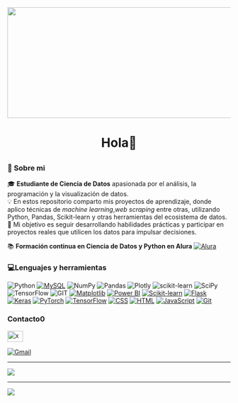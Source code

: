 
 <img align= "center" width="1000" height="250" src="https://raw.githubusercontent.com/arsentieva/arsentieva/main/code.gif">

 <h1 align="center">Hola👋</h1>

 <h2 align="center"></h2>

 <h3 align="left">💫 Sobre mi</h3>

🎓 **Estudiante de Ciencia de Datos** apasionada por el análisis, la programación y la visualización de datos.  
💡 En estos repositorio comparto mis proyectos de aprendizaje, donde aplico técnicas de *machine learning*,*web scraping* entre otras, utilizando Python, Pandas, Scikit-learn y otras herramientas del ecosistema de datos.  
🚀 Mi objetivo es seguir desarrollando habilidades prácticas y participar en proyectos reales que utilicen los datos para impulsar decisiones.  

📚 **Formación continua en Ciencia de Datos y Python en Alura** 
[![Alura](https://custom-icon-badges.demolab.com/badge/Alura-001332?logo=alura-white&logoColor=fff)](https://www.alura.com.br/) 

<h3 align="left">💻Lenguajes y herramientas</h3>

![Python](https://img.shields.io/badge/python-3670A0?style=plastic&logo=python&logoColor=ffdd54)
[![MySQL](https://img.shields.io/badge/MySQL-4479A1?logo=mysql&logoColor=fff)](#)
![NumPy](https://img.shields.io/badge/numpy-%23013243.svg?style=plastic&logo=numpy&logoColor=white) 
![Pandas](https://img.shields.io/badge/pandas-%23150458.svg?style=plastic&logo=pandas&logoColor=white) 
![Plotly](https://img.shields.io/badge/Plotly-%233F4F75.svg?style=plastic&logo=plotly&logoColor=white) 
![scikit-learn](https://img.shields.io/badge/scikit--learn-%23F7931E.svg?style=plastic&logo=scikit-learn&logoColor=white) 
![SciPy](https://img.shields.io/badge/SciPy-%230C55A5.svg?style=plastic&logo=scipy&logoColor=%white) 
![TensorFlow](https://img.shields.io/badge/TensorFlow-%23FF6F00.svg?style=plastic&logo=TensorFlow&logoColor=white) 
![GIT](https://img.shields.io/badge/Git-fc6d26?style=plastic&logo=git&logoColor=white)
[![Matplotlib](https://custom-icon-badges.demolab.com/badge/Matplotlib-71D291?logo=matplotlib&logoColor=fff)](#)
[![Power BI](https://custom-icon-badges.demolab.com/badge/Power%20BI-F1C912?logo=power-bi&logoColor=fff)](#)
[![Scikit-learn](https://img.shields.io/badge/-scikit--learn-%23F7931E?logo=scikit-learn&logoColor=white)](#)
[![Flask](https://img.shields.io/badge/Flask-000?logo=flask&logoColor=fff)](#)
[![Keras](https://img.shields.io/badge/Keras-D00000?logo=keras&logoColor=fff)](#)
[![PyTorch](https://img.shields.io/badge/PyTorch-ee4c2c?logo=pytorch&logoColor=white)](#)
[![TensorFlow](https://img.shields.io/badge/TensorFlow-ff8f00?logo=tensorflow&logoColor=white)](#)
[![CSS](https://img.shields.io/badge/CSS-639?logo=css&logoColor=fff)](#)
[![HTML](https://img.shields.io/badge/HTML-%23E34F26.svg?logo=html5&logoColor=white)](#)
[![JavaScript](https://img.shields.io/badge/JavaScript-F7DF1E?logo=javascript&logoColor=000)](#)
[![Git](https://img.shields.io/badge/Git-F05032?logo=git&logoColor=fff)](#)

<h3 align="left">Contacto0</h3>
<p align="left">
<a href="https://www.linkedin.com/in/mariana-ibarra-2a2727241/" target="blank"><img align="center" src="https://raw.githubusercontent.com/rahuldkjain/github-profile-readme-generator/master/src/images/icons/Social/linked-in-alt.svg" alt="xxxx" height="25" width="35" /></a>
</p>

[![Gmail](https://custom-icon-badges.demolab.com/badge/Gmail-D14836?logo=gmail&logoColor=white)](mariana210585@gmail.com)

---


![](https://github-readme-stats.vercel.app/api/top-langs/?username=MarianaIR&theme=flag-india&hide_border=true&include_all_commits=false&count_private=false&layout=compact)

---
[![](https://visitcount.itsvg.in/api?id=MarianaIR&icon=0&color=0)](https://visitcount.itsvg.in)

 





